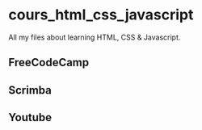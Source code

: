 # cours_html_css_javascript

All my files about learning HTML, CSS & Javascript.

## FreeCodeCamp  

## Scrimba  

## Youtube  

